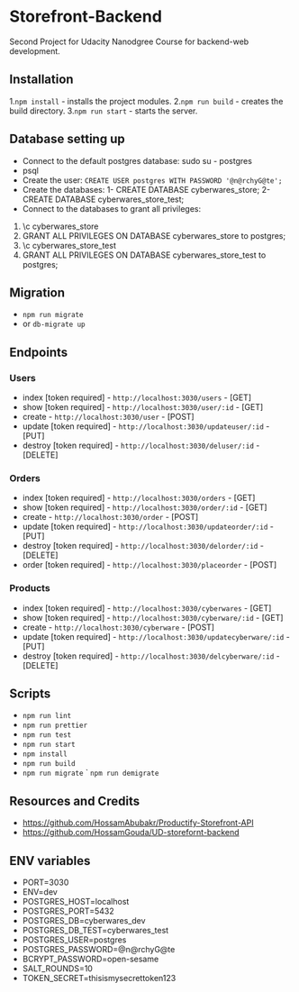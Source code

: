 # Storefront-Backend

Second Project for Udacity Nanodgree Course for backend-web development.

## Installation

1.```npm install``` - installs the project modules.
2.```npm run build``` - creates the build directory.
3.```npm run start``` - starts the server.

## Database setting up

- Connect to the default postgres database: sudo su - postgres
- psql
- Create the user: ```CREATE USER postgres WITH PASSWORD '@n@rchyG@te';```
- Create the databases: 1- CREATE DATABASE cyberwares_store; 2- CREATE DATABASE cyberwares_store_test;
- Connect to the databases to grant all privileges:
1. \c cyberwares_store
2.  GRANT ALL PRIVILEGES ON DATABASE cyberwares_store to postgres;
3. \c cyberwares_store_test
4. GRANT ALL PRIVILEGES ON DATABASE cyberwares_store_test to postgres;

## Migration

- ```npm run migrate```
- or ```db-migrate up```

## Endpoints

### Users

- index [token required] - ```http://localhost:3030/users``` - [GET]
- show [token required] - ```http://localhost:3030/user/:id``` - [GET]
- create - ```http://localhost:3030/user``` - [POST]
- update [token required] - ```http://localhost:3030/updateuser/:id``` - [PUT]
- destroy [token required] - ```http://localhost:3030/deluser/:id``` - [DELETE]

### Orders

- index [token required] - ```http://localhost:3030/orders``` - [GET]
- show [token required] - ```http://localhost:3030/order/:id``` - [GET]
- create - ```http://localhost:3030/order``` - [POST]
- update [token required] - ```http://localhost:3030/updateorder/:id``` - [PUT]
- destroy [token required] - ```http://localhost:3030/delorder/:id``` - [DELETE]
- order [token required] - ```http://localhost:3030/placeorder``` - [POST]

### Products

- index [token required] - ```http://localhost:3030/cyberwares``` - [GET]
- show [token required] - ```http://localhost:3030/cyberware/:id``` - [GET]
- create - ```http://localhost:3030/cyberware``` - [POST]
- update [token required] - ```http://localhost:3030/updatecyberware/:id``` - [PUT]
- destroy [token required] - ```http://localhost:3030/delcyberware/:id``` - [DELETE]

## Scripts
- ```npm run lint``` 
- ```npm run prettier```
- ```npm run test```
- ```npm run start```
- ```npm install```
- ```npm run build```
- ```npm run migrate```
` ```npm run demigrate```

## Resources and Credits

- https://github.com/HossamAbubakr/Productify-Storefront-API
- https://github.com/HossamGouda/UD-storefornt-backend

## ENV variables

- PORT=3030
- ENV=dev
- POSTGRES_HOST=localhost
- POSTGRES_PORT=5432
- POSTGRES_DB=cyberwares_dev
- POSTGRES_DB_TEST=cyberwares_test
- POSTGRES_USER=postgres
- POSTGRES_PASSWORD=@n@rchyG@te
- BCRYPT_PASSWORD=open-sesame
- SALT_ROUNDS=10
- TOKEN_SECRET=thisismysecrettoken123
